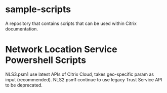 # sample-scripts
A repository that contains scripts that can be used within Citrix documentation.


# Network Location Service Powershell Scripts 
NLS3.psm1 use latest APIs of Citrix Cloud, takes geo-specific param as input (recommended).
NLS2.psm1 continue to use legacy Trust Service API to be deprecated.